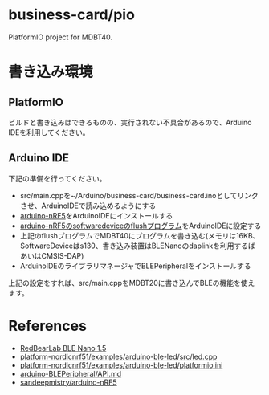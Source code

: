 # business-card/pio

PlatformIO project for MDBT40.

# 書き込み環境

## PlatformIO

ビルドと書き込みはできるものの、実行されない不具合があるので、Arduino IDEを利用してください。

## Arduino IDE

下記の準備を行ってください。
- src/main.cppを~/Arduino/business-card/business-card.inoとしてリンクさせ、ArduinoIDEで読み込めるようにする
- [arduino-nRF5](https://github.com/sandeepmistry/arduino-nRF5)をArduinoIDEにインストールする
- [arduino-nRF5のsoftwaredeviceのflushプログラム](https://github.com/sandeepmistry/arduino-nRF5#flashing-a-softdevice)をArduinoIDEに設定する
- 上記のflushプログラムでMDBT40にプログラムを書き込む(メモリは16KB、SoftwareDeviceはs130、書き込み装置はBLENanoのdaplinkを利用するばあいはCMSIS-DAP)
- ArduinoIDEのライブラリマネージャでBLEPeripheralをインストールする

上記の設定をすれば、src/main.cppをMDBT20に書き込んでBLEの機能を使えます。

# References

- [RedBearLab BLE Nano 1.5](https://docs.platformio.org/en/latest/boards/nordicnrf51/redBearLabBLENano.html)
- [platform-nordicnrf51/examples/arduino-ble-led/src/led.cpp](https://github.com/platformio/platform-nordicnrf51/blob/6b0409c7c7752f9be6c459d3e1e5dd9296ed8009/examples/arduino-ble-led/src/led.cpp)
- [platform-nordicnrf51/examples/arduino-ble-led/platformio.ini](https://github.com/platformio/platform-nordicnrf51/blob/6b0409c7c7752f9be6c459d3e1e5dd9296ed8009/examples/arduino-ble-led/platformio.ini)
- [arduino-BLEPeripheral/API.md](https://github.com/sandeepmistry/arduino-BLEPeripheral/blob/161a4163f565be3cd5b62bbc59f0c2b522d82b02/API.md)
- [sandeepmistry/arduino-nRF5](https://github.com/sandeepmistry/arduino-nRF5)
